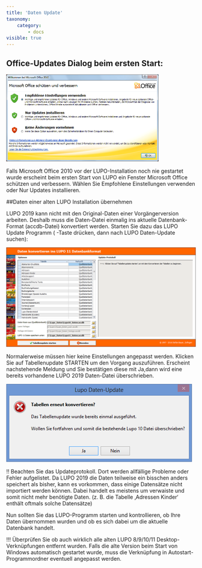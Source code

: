 ```yaml
---
title: 'Daten Update'
taxonomy:
    category:
        - docs
visible: true
---
```


## Office-Updates Dialog beim ersten Start:

![access-warning](../../images/access-warning.png)

Falls Microsoft Office 2010 vor der LUPO-Installation noch nie gestartet wurde erscheint beim ersten Start von LUPO ein Fenster Microsoft Office schützen und verbessern. Wählen Sie Empfohlene Einstellungen verwenden oder Nur Updates installieren.

##Daten einer alten LUPO Installation übernehmen

LUPO 2019 kann nicht mit den Original-Daten einer Vorgängerversion arbeiten. Deshalb muss die Daten-Datei einmalig ins aktuelle Datenbank-Format (accdb-Datei) konvertiert werden.
Starten Sie dazu das LUPO Update Programm ( -Taste drücken, dann nach LUPO Daten-Update suchen):

![daten-konvertieren](../../images/tabellen-konvertieren.png)

Normalerweise müssen hier keine Einstellungen angepasst werden. Klicken Sie auf <span class="btn"> Tabellenupdate STARTEN</span> um den Vorgang auszuführen.
Erscheint nachstehende Meldung und Sie bestätigen diese mit <span class="btn">Ja</span>,dann wird eine bereits vorhandene LUPO 2019 Daten-Datei überschrieben.

![tabelle-konvertieren-warning](../../images/tabellen-konvertieren-msg-warning.png)

!! Beachten Sie das Updateprotokoll. Dort werden allfällige Probleme oder Fehler aufgelistet. Da LUPO 2019 die Daten teilweise ein bisschen anders speichert als bisher, kann es vorkommen, dass einige Datensätze nicht importiert werden können. Dabei handelt es meistens um verwaiste und somit nicht mehr benötigte Daten. (z. B. die Tabelle ‚Adressen Kinder‘ enthält oftmals solche Datensätze)

Nun sollten Sie das LUPO-Programm starten und kontrollieren, ob Ihre Daten übernommen wurden und ob es sich dabei um die aktuelle Datenbank handelt.

!!! Überprüfen Sie ob auch wirklich alle alten LUPO 8/9/10/11 Desktop-Verknüpfungen entfernt wurden. Falls die alte Version beim Start von Windows automatisch gestartet wurde, muss die Verknüpfung in Autostart-Programmordner eventuell angepasst werden.
